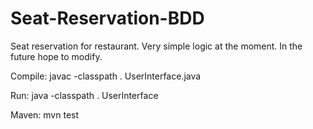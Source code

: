 # Seat-Reservation-BDD
Seat reservation for restaurant. Very simple logic at the moment. In the future hope to modify. 

Compile: 
javac -classpath . UserInterface.java

Run:
java -classpath . UserInterface

Maven:
mvn test
